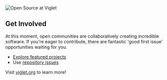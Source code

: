![Open Source at Viglet](https://github.com/openviglet/.github/blob/main/images/banner.png) 

## Get Involved

At this moment, open communities are collaboratively creating incredible software. If you're eager to contribute, there are fantastic 'good first issue' opportunities waiting for you.

* [Explore featured projects](https://viglet.org/)
* Use [repository issues](https://docs.github.com/en/issues/tracking-your-work-with-issues/creating-an-issue)

Visit [viglet.org](https://viglet.org) to learn more!
